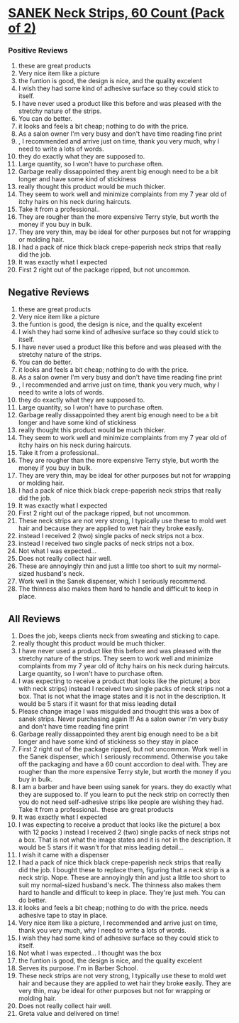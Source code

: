 # [SANEK Neck Strips, 60 Count (Pack of 2)](https://products.checkmycream.com/products/SANEK-Neck-Strips-60-Count-(Pack-of-2).html)

### Positive Reviews

<ol>
      <li>these are great products</li>
      <li>Very nice item like a picture</li>
      <li>the funtion is good, the design is nice, and the quality excelent</li>
      <li>I wish they had some kind of adhesive surface so they could stick to itself.</li>
      <li>I have never used a product like this before and was pleased with the stretchy nature of the strips.</li>
      <li>You can do better.</li>
      <li>it looks and feels a bit cheap; nothing to do with the price.</li>
      <li>As a salon owner I&#x27;m very busy and don&#x27;t have time reading fine print</li>
      <li>, I recommended and arrive just on time, thank you very much, why I need to write a lots of words.</li>
      <li>they do exactly what they are supposed to.</li>
      <li>Large quantity, so I won&#x27;t have to purchase often.</li>
      <li>Garbage really dissappointed they arent big enough need to be a bit longer and have some kind of stickiness</li>
      <li>really thought this product would be much thicker.</li>
      <li>They seem to work well and minimize complaints from my 7 year old of itchy hairs on his neck during haircuts.</li>
      <li>Take it from a professional..</li>
      <li>They are rougher than the more expensive Terry style, but worth the money if you buy in bulk.</li>
      <li>They are very thin, may be ideal for other purposes but not for wrapping or molding hair.</li>
      <li>I had a pack of nice thick black crepe-paperish neck strips that really did the job.</li>
      <li>It was exactly what I expected</li>
      <li>First 2 right out of the package ripped, but not uncommon.</li>
</ol>


<h2>Negative Reviews</h2>
<ol>
<li> these are great products</li>
<li> Very nice item like a picture</li>
<li> the funtion is good, the design is nice, and the quality excelent</li>
<li> I wish they had some kind of adhesive surface so they could stick to itself.</li>
<li> I have never used a product like this before and was pleased with the stretchy nature of the strips.</li>
<li> You can do better.</li>
<li> it looks and feels a bit cheap; nothing to do with the price.</li>
<li> As a salon owner I&#x27;m very busy and don&#x27;t have time reading fine print</li>
<li> , I recommended and arrive just on time, thank you very much, why I need to write a lots of words.</li>
<li> they do exactly what they are supposed to.</li>
<li> Large quantity, so I won&#x27;t have to purchase often.</li>
<li> Garbage really dissappointed they arent big enough need to be a bit longer and have some kind of stickiness</li>
<li> really thought this product would be much thicker.</li>
<li> They seem to work well and minimize complaints from my 7 year old of itchy hairs on his neck during haircuts.</li>
<li> Take it from a professional..</li>
<li> They are rougher than the more expensive Terry style, but worth the money if you buy in bulk.</li>
<li> They are very thin, may be ideal for other purposes but not for wrapping or molding hair.</li>
<li> I had a pack of nice thick black crepe-paperish neck strips that really did the job.</li>
<li> It was exactly what I expected</li>
<li> First 2 right out of the package ripped, but not uncommon.</li>
<li> These neck strips are not very strong, I typically use these to mold wet hair and because they are applied to wet hair they broke easily.  </li>
<li> instead I received 2 (two) single packs of neck strips not a box.</li>
<li> instead I received two single packs of neck strips not a box.</li>
<li> Not what I was expected...</li>
<li> Does not really collect hair well.</li>
<li> These are annoyingly thin and just a little too short to suit my normal-sized husband&#x27;s neck.</li>
<li> Work well in the Sanek dispenser, which I seriously recommend.</li>
<li> The thinness also makes them hard to handle and difficult to keep in place.</li>
</ol>

<h2>All Reviews</h2>

<ol>
    <li> Does the job, keeps clients neck from sweating and sticking to cape.</li>
    <li> really thought this product would be much thicker.</li>
    <li> I have never used a product like this before and was pleased with the stretchy nature of the strips. They seem to work well and minimize complaints from my 7 year old of itchy hairs on his neck during haircuts. Large quantity, so I won&#x27;t have to purchase often.</li>
    <li> I was expecting to receive a product that looks like the picture( a box with neck strips) instead I received two single packs of neck strips not a box. That is not what the image states and it is not in the description. It would be 5 stars if it wasnt for that miss leading detail</li>
    <li> Please change image I was misguided and thought this was a box of sanek strips. Never purchasing again !!! As a salon owner I&#x27;m very busy and don&#x27;t have time reading fine print</li>
    <li> Garbage really dissappointed they arent big enough need to be a bit longer and have some kind of stickiness so they stay in place</li>
    <li> First 2 right out of the package ripped, but not uncommon. Work well in the Sanek dispenser, which I seriously recommend. Otherwise you take off the packaging and have a 60 count accordion to deal with. They are rougher than the more expensive Terry style, but worth the money if you buy in bulk.</li>
    <li> I am a barber and have been using sanek for years. they do exactly what they are supposed to. If you learn to put the neck strip on correctly then you do not need self-adhesive strips like people are wishing they had. Take it from a professional.. these are great products</li>
    <li> It was exactly what I expected</li>
    <li> I was expecting to receive a product that looks like the picture( a box  with 12 packs ) instead I received 2 (two) single packs of neck strips not a box. That is not what the image states and it is not in the description. It would be 5 stars if it wasn&#x27;t for that miss leading detail...</li>
    <li> I wish it came with a dispenser</li>
    <li> I had a pack of nice thick black crepe-paperish neck strips that really did the job. I bought these to replace them, figuring that a neck strip is a neck strip. Nope. These are annoyingly thin and just a little too short to suit my normal-sized husband&#x27;s neck. The thinness also makes them hard to handle and difficult to keep in place. They&#x27;re just meh. You can do better.</li>
    <li> it looks and feels a bit cheap; nothing to do with the price. needs adhesive tape to stay in place.</li>
    <li> Very nice item like a picture, I recommended and arrive just on time, thank you very much, why I need to write a lots of words.</li>
    <li> I wish they had some kind of adhesive surface so they could stick to itself.</li>
    <li> Not what I was expected... I thought was the box</li>
    <li> the funtion is good, the design is nice, and the quality excelent</li>
    <li> Serves its purpose. I&#x27;m in Barber School.</li>
    <li> These neck strips are not very strong, I typically use these to mold wet hair and because they are applied to wet hair they broke easily.  They are very thin, may be ideal for other purposes but not for wrapping or molding hair.</li>
    <li> Does not really collect hair well.</li>
    <li> Greta value and delivered on time!</li>
</ol>




